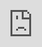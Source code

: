 ```yaml
---
title: Society Reset Button
excerpt: A speculative fictional device that displays the state of Society and invites you to reset it.
collection: expressions
permalink: /expressions/society-reset-button/ 
---
```


Materials: Arduino C++ (<a href="https://github.com/staeiou/cyd_society_reset/blob/main/cyd_society_reset_nowifi_color.ino">code</a>) on <a href="https://github.com/witnessmenow/ESP32-Cheap-Yellow-Display">ESP32-2432S028R</a> on polylactic acid (PLA) bioplastic (<a href="https://github.com/witnessmenow/ESP32-Cheap-Yellow-Display/tree/main/3dModels">case</a>) on <a href="https://baomain.com/products/baomain-red-sign-momentary-emergency-stop-weatherproof-push-button-switch-660v-with-box">Baomain 660V button</a> (polypropylene); acrylic on aluminum 

If the embedded video below does not load or is too small, view direct on Vimeo: <a href="https://vimeo.com/1056455019">https://vimeo.com/1056455019</a>
<br/>

<div style=""><iframe src="https://player.vimeo.com/video/1056455019?title=0&amp;byline=0&amp;portrait=0&amp;badge=0&amp;autopause=0&amp;player_id=0&amp;app_id=58479" frameborder="0" allow="autoplay; fullscreen; picture-in-picture; clipboard-write; encrypted-media" style="position:absolute;top:0;left:0;width:100%;height:100%;" title="Society Reset Button"></iframe></div><script src="https://player.vimeo.com/api/player.js"></script>

The Society Reset Button is a speculative fictional device that satirizes technological solutionism. An official-looking sign invites you to press a red emergency stop button to reset Society, which is always capitalized as a singular proper noun. In English Legalese, it warns you of the liabilities and consequences you will incur if you decide to radically reconfigure Society. These also include accepting Society’s Terms and Conditions, which are not disclosed — nor are any details about what version of Society we will reset to if you press the button.

The device uses an ESP32 microcontroller and a small LCD screen, which displays an updating set of satirical metrics about the state of Society. The units of measurement are fictional and reflect absurd unmeasurable aspects, to precise digits: Oppression in pounds per square inch (PSI), Truth to Power as a ratio (so little Truth to speak to so much Power), Inequality in terms of Musks (Elon), the percentage of Privacy that is remaining, and the Moral Arc of the Universe in degrees (per Martin Luther King, Jr.’s maxim that it is long, but bends towards justice). The device also tracks the number of reset attempts.

A flashing cursor invites the participant to reset Society by pressing the button. Can this technological device really give this Society the reset that we all deserve? See what happens when you press the button...

